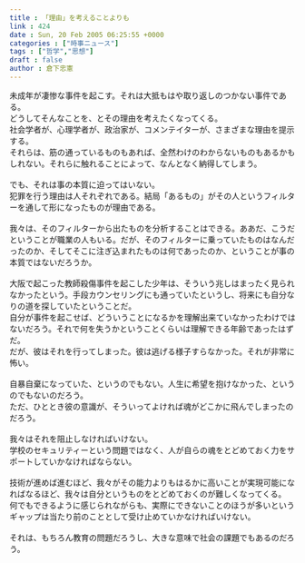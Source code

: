 ```yaml
---
title : 「理由」を考えることよりも
link : 424
date : Sun, 20 Feb 2005 06:25:55 +0000
categories : ["時事ニュース"]
tags : ["哲学","思想"]
draft : false
author : 倉下忠憲
---
```


未成年が凄惨な事件を起こす。それは大抵もはや取り返しのつかない事件である。<BR>どうしてそんなことを、とその理由を考えたくなってくる。<BR>社会学者が、心理学者が、政治家が、コメンテイターが、さまざまな理由を提示する。<BR>それらは、筋の通っているものもあれば、全然わけのわからないものもあるかもしれない。それらに触れることによって、なんとなく納得してしまう。<BR><BR>でも、それは事の本質に迫ってはいない。<BR>犯罪を行う理由は人それぞれである。結局「あるもの」がその人というフィルターを通して形になったものが理由である。<BR><BR>我々は、そのフィルターから出たものを分析することはできる。ああだ、こうだということが職業の人もいる。だが、そのフィルターに乗っていたものはなんだったのか、そしてそこに注ぎ込まれたものは何であったのか、ということが事の本質ではないだろうか。<BR><BR>大阪で起こった教師殺傷事件を起こした少年は、そういう兆しはまったく見られなかったという。手段カウンセリングにも通っていたというし、将来にも自分なりの道を探していたということだ。<BR>自分が事件を起こせば、どういうことになるかを理解出来ていなかったわけではないだろう。それで何を失うかということくらいは理解できる年齢であったはずだ。<BR>だが、彼はそれを行ってしまった。彼は逃げる様子すらなかった。それが非常に怖い。<BR><BR>自暴自棄になっていた、というのでもない。人生に希望を抱けなかった、というのでもないのだろう。<BR>ただ、ひととき彼の意識が、そういってよければ魂がどこかに飛んでしまったのだろう。<BR><BR>我々はそれを阻止しなければいけない。<BR>学校のセキュリティーという問題ではなく、人が自らの魂をとどめておく力をサポートしていかなければならない。<BR><BR>技術が進めば進むほど、我々がその能力よりもはるかに高いことが実現可能になればなるほど、我々は自分というものをとどめておくのが難しくなってくる。<BR>何でもできるように感じられながらも、実際にできないことのほうが多いというギャップは当たり前のこととして受け止めていかなければいけない。<BR><BR>それは、もちろん教育の問題だろうし、大きな意味で社会の課題でもあるのだろう。<BR><br><br>
